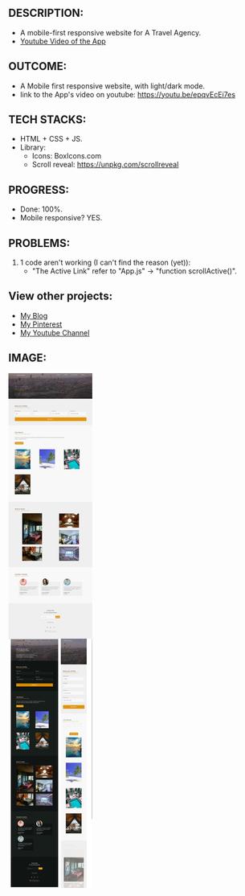 
## DESCRIPTION:
- A mobile-first responsive website for A Travel Agency.
- [Youtube Video of the App](https://youtu.be/epqvEcEi7es)

## OUTCOME:
- A Mobile first responsive website, with light/dark mode.
- link to the App's video on youtube: https://youtu.be/epqvEcEi7es

## TECH STACKS:
- HTML + CSS + JS.
- Library: 
    - Icons: BoxIcons.com
    - Scroll reveal: https://unpkg.com/scrollreveal
## PROGRESS:
- Done: 100%.
- Mobile responsive? YES.

## PROBLEMS:
01. 1 code aren't working (I can't find the reason (yet)):
    - "The Active Link" refer to "App.js" -> "function scrollActive()".
    
## View other projects:
- [My Blog](https://hashnode.com/@marizoo)
- [My Pinterest](https://pin.it/16vGwjy)
- [My Youtube Channel](https://www.youtube.com/channel/UCfkbnM9WvHD3mjecBiGHCBQ/playlists)


## IMAGE:
![Screenshot of the App](./screenshots/css-15-600-all.jpg)
